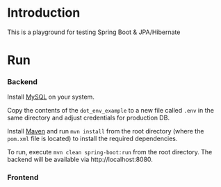 # Introduction
This is a playground for testing Spring Boot &amp; JPA/Hibernate

# Run
### Backend
Install [MySQL](https://dev.mysql.com/downloads/mysql/) on your system.

Copy the contents of the `dot_env_example` to a new file called `.env` in the same directory and adjust credentials for production DB.

Install [Maven](https://maven.apache.org/download.cgi) and run `mvn install` from the root directory (where the `pom.xml` file is located) to install the required dependencies.

To run, execute `mvn clean spring-boot:run` from the root directory. 
The backend will be available via http://localhost:8080. 

### Frontend
